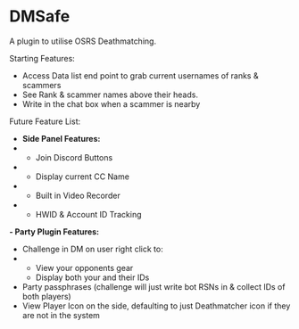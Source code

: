 # DMSafe
A plugin to utilise OSRS Deathmatching.

Starting Features:
- Access Data list end point to grab current usernames of ranks & scammers
- See Rank & scammer names above their heads.
- Write in the chat box when a scammer is nearby 

Future Feature List:
- **Side Panel Features:**
- - Join Discord Buttons
- - Display current CC Name
- - Built in Video Recorder
- - HWID & Account ID Tracking

**- Party Plugin Features:**
- Challenge in DM on user right click to:
- - View your opponents gear
  - Display both your and their IDs
- Party passphrases (challenge will just write bot RSNs in & collect IDs of both players)
- View Player Icon on the side, defaulting to just Deathmatcher icon if they are not in the system
